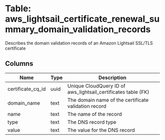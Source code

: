 
# Table: aws_lightsail_certificate_renewal_summary_domain_validation_records
Describes the domain validation records of an Amazon Lightsail SSL/TLS certificate
## Columns
| Name        | Type           | Description  |
| ------------- | ------------- | -----  |
|certificate_cq_id|uuid|Unique CloudQuery ID of aws_lightsail_certificates table (FK)|
|domain_name|text|The domain name of the certificate validation record|
|name|text|The name of the record|
|type|text|The DNS record type|
|value|text|The value for the DNS record|
